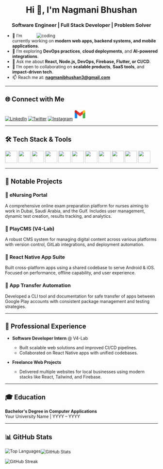 <h1 align="center">Hi 👋, I'm Nagmani Bhushan</h1>
<h3 align="center">Software Engineer | Full Stack Developer | Problem Solver</h3>
<img align="right" alt="coding" width="400" src="https://cdn.dribbble.com/users/1162077/screenshots/3848914/programmer.gif" />

- 🔭 I’m currently working on **modern web apps, backend systems, and mobile applications**.
- 🌱 I’m exploring **DevOps practices**, **cloud deployments**, and **AI-powered integrations**.
- 💬 Ask me about **React, Node.js, DevOps, Firebase, Flutter, or CI/CD**.
- 👯 I’m open to collaborating on **scalable products**, **SaaS tools**, and **impact-driven tech**.
- 📫 Reach me at: **nagmanibhushan3@gmail.com**

---

## 🌐 Connect with Me

<p align="left">
  <a href="https://linkedin.com/in/nagmanibhushan" target="blank"><img src="https://raw.githubusercontent.com/rahuldkjain/github-profile-readme-generator/master/src/images/icons/Social/linked-in-alt.svg" alt="LinkedIn" width="40" height="40"/></a>
  <a href="https://twitter.com/nagmani_b" target="blank"><img src="https://raw.githubusercontent.com/rahuldkjain/github-profile-readme-generator/master/src/images/icons/Social/twitter.svg" alt="Twitter" width="40" height="40"/></a>
  <a href="https://instagram.com/nagmani.dev" target="blank"><img src="https://raw.githubusercontent.com/rahuldkjain/github-profile-readme-generator/master/src/images/icons/Social/instagram.svg" alt="Instagram" width="40" height="40"/></a>
  <a href="mailto:nagmanibhushan3@gmail.com" target="blank"><img src="https://raw.githubusercontent.com/rahuldkjain/github-profile-readme-generator/master/src/images/icons/Social/gmail.svg" alt="Email" width="40" height="40"/></a>
</p>

---

## 🛠️ Tech Stack & Tools

<p align="left">
  <img src="https://cdn.jsdelivr.net/gh/devicons/devicon/icons/javascript/javascript-original.svg" width="40" height="40"/>
  <img src="https://cdn.jsdelivr.net/gh/devicons/devicon/icons/react/react-original.svg" width="40" height="40"/>
  <img src="https://cdn.jsdelivr.net/gh/devicons/devicon/icons/nodejs/nodejs-original.svg" width="40" height="40"/>
  <img src="https://cdn.jsdelivr.net/gh/devicons/devicon/icons/flutter/flutter-original.svg" width="40" height="40"/>
  <img src="https://cdn.jsdelivr.net/gh/devicons/devicon/icons/firebase/firebase-plain.svg" width="40" height="40"/>
  <img src="https://cdn.jsdelivr.net/gh/devicons/devicon/icons/docker/docker-original.svg" width="40" height="40"/>
  <img src="https://cdn.jsdelivr.net/gh/devicons/devicon/icons/git/git-original.svg" width="40" height="40"/>
  <img src="https://cdn.jsdelivr.net/gh/devicons/devicon/icons/html5/html5-original.svg" width="40" height="40"/>
  <img src="https://cdn.jsdelivr.net/gh/devicons/devicon/icons/css3/css3-original.svg" width="40" height="40"/>
  <img src="https://cdn.jsdelivr.net/gh/devicons/devicon/icons/linux/linux-original.svg" width="40" height="40"/>
  <img src="https://cdn.jsdelivr.net/gh/devicons/devicon/icons/postgresql/postgresql-original.svg" width="40" height="40"/>
</p>

---

## 🧠 Notable Projects

### 🔹 **eNursing Portal**
A comprehensive online exam preparation platform for nurses aiming to work in Dubai, Saudi Arabia, and the Gulf. Includes user management, dynamic test creation, results tracking, and analytics.

### 🔹 **PlayCMS (V4-Lab)**
A robust CMS system for managing digital content across various platforms with version control, GitLab integrations, and deployment automation.

### 🔹 **React Native App Suite**
Built cross-platform apps using a shared codebase to serve Android & iOS. Focused on performance, offline capability, and user experience.

### 🔹 **App Transfer Automation**
Developed a CLI tool and documentation for safe transfer of apps between Google Play accounts with consistent package management and testing strategies.

---

## 💼 Professional Experience

- **Software Developer Intern** @ V4-Lab
  - Built scalable web solutions and improved CI/CD pipelines.
  - Collaborated on React Native apps with unified codebases.

- **Freelance Web Projects**
  - Delivered multiple websites for local businesses using modern stacks like React, Tailwind, and Firebase.

---

## 🎓 Education

**Bachelor's Degree in Computer Applications**  
Your University Name | YYYY – YYYY

---

## 📊 GitHub Stats

<p>
  <img align="left" src="https://github-readme-stats.vercel.app/api/top-langs?username=nagmani-bhushan&show_icons=true&locale=en&layout=compact" alt="Top Languages"/>
</p>

<p>
  <img align="center" src="https://github-readme-stats.vercel.app/api?username=nagmani-bhushan&show_icons=true&locale=en" alt="GitHub Stats"/>
</p>

<p>
  <img align="center" src="https://github-readme-streak-stats.herokuapp.com/?user=nagmani-bhushan&" alt="GitHub Streak"/>
</p>
